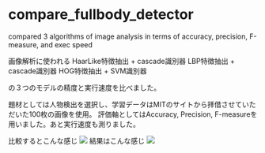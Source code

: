 # compare_fullbody_detector
compared 3 algorithms of image analysis in terms of accuracy, precision, F-measure, and exec speed

画像解析に使われる
HaarLike特徴抽出 + cascade識別器
LBP特徴抽出 + cascade識別器
HOG特徴抽出 + SVM識別器 

の３つのモデルの精度と実行速度を比べました。

題材としては人物検出を選択し、学習データはMITのサイトから拝借させていただいた100枚の画像を使用。
評価軸としてはAccuracy, Precision, F-measureを用いました。あと実行速度も測りました。

比較するとこんな感じ
![](https://user-images.githubusercontent.com/39507181/72038037-69aafd00-32e3-11ea-8d69-4c82b50be207.png)
結果はこんな感じ
![](https://user-images.githubusercontent.com/39507181/72038036-6879d000-32e3-11ea-96f6-8c2cedd64539.png)
